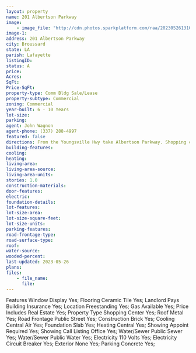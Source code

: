 ```yaml
---
layout: property
name: 201 Albertson Parkway 
image:
    - image_file: "http://cdn.photos.sparkplatform.com/raa/20230526131019047307000000.jpg"
image-1:
address: 201 Albertson Parkway 
city: Broussard
state: LA
parish: Lafayette
listingID: 
status: A
price: 
Acres: 
SqFt: 
Price-SqFt: 
property-type: Comm Bldg Sale/Lease
property-subtype: Commercial
zoning: Commercial
year-built: 6 - 10 Years
lot-size: 
parking: 
agent: John Wagnon
agent-phone: (337) 288-4997
featured: false
directions: From the Youngsville Hwy take Albertson Parkway. Shopping center will be on the left.
building-features: 
cooling: 
heating: 
living-area: 
living-area-source: 
living-area-units: 
stories: 1.0
construction-materials: 
door-features: 
electric: 
foundation-details: 
lot-features: 
lot-size-area: 
lot-size-square-feet: 
lot-size-units: 
parking-features: 
road-frontage-type: 
road-surface-type: 
roof: 
water-source: 
wooded-percent: 
last-updated: 2023-05-26
plans: 
files:
    - file_name:
      file:
---
```

Features	Window Display	Yes;
Flooring	Ceramic Tile	Yes;
Landlord Pays	Building Insurance	Yes;
Location	Freestanding	Yes;
Gas	Available	Yes;
Price Includes	Real Estate	Yes;
Property Type	Shopping Center	Yes;
Roof	Metal	Yes;
Road Frontage	Public Street	Yes;
Construction	Brick	Yes;
Cooling	Central Air	Yes;
Foundation	Slab	Yes;
Heating	Central	Yes;
Showing	Appoint Required	Yes;
Showing	Call Listing Office	Yes;
Water/Sewer	Public Sewer	Yes;
Water/Sewer	Public Water	Yes;
Electricity	110 Volts	Yes;
Electricity	Circuit Breaker	Yes;
Exterior	None	Yes;
Parking	Concrete	Yes;

